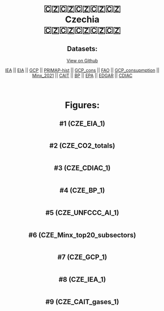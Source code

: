 
<center>
<h1 align="center">
🇨🇿🇨🇿🇨🇿🇨🇿🇨🇿
<br>
Czechia
<br>
🇨🇿🇨🇿🇨🇿🇨🇿🇨🇿
</h1>
<h2>Datasets:</h2>
<p><a href="https://github.com/dquintani/Greenhouse-Data/tree/master/country_data/CZE_Czechia/data">View on Github</a>
<br></p><p><a href="data/CZE_IEA.csv">IEA</a> || <a href="data/CZE_EIA.csv">EIA</a> || <a href="data/CZE_GCP.csv">GCP</a> || <a href="data/CZE_PRIMAP-hist.csv">PRIMAP-hist</a> || <a href="data/CZE_GCP_cons.csv">GCP_cons</a> || <a href="data/CZE_FAO.csv">FAO</a> || <a href="data/CZE_GCP_consupmption.csv">GCP_consupmption</a> || <a href="data/CZE_Minx_2021.csv">Minx_2021</a> || <a href="data/CZE_CAIT.csv">CAIT</a> || <a href="data/CZE_BP.csv">BP</a> || <a href="data/CZE_EPA.csv">EPA</a> || <a href="data/CZE_EDGAR.csv">EDGAR</a> || <a href="data/CZE_CDIAC.csv">CDIAC</a></p><p><br></p>
<h1>Figures:</h1><h2>#1 (CZE_EIA_1)</h2>
<p><img alt="" src="figures/CZE_EIA_1.png" /></p><h2>#2 (CZE_CO2_totals)</h2>
<p><img alt="" src="figures/CZE_CO2_totals.png" /></p><h2>#3 (CZE_CDIAC_1)</h2>
<p><img alt="" src="figures/CZE_CDIAC_1.png" /></p><h2>#4 (CZE_BP_1)</h2>
<p><img alt="" src="figures/CZE_BP_1.png" /></p><h2>#5 (CZE_UNFCCC_AI_1)</h2>
<p><img alt="" src="figures/CZE_UNFCCC_AI_1.png" /></p><h2>#6 (CZE_Minx_top20_subsectors)</h2>
<p><img alt="" src="figures/CZE_Minx_top20_subsectors.png" /></p><h2>#7 (CZE_GCP_1)</h2>
<p><img alt="" src="figures/CZE_GCP_1.png" /></p><h2>#8 (CZE_IEA_1)</h2>
<p><img alt="" src="figures/CZE_IEA_1.png" /></p><h2>#9 (CZE_CAIT_gases_1)</h2>
<p><img alt="" src="figures/CZE_CAIT_gases_1.png" /></p>